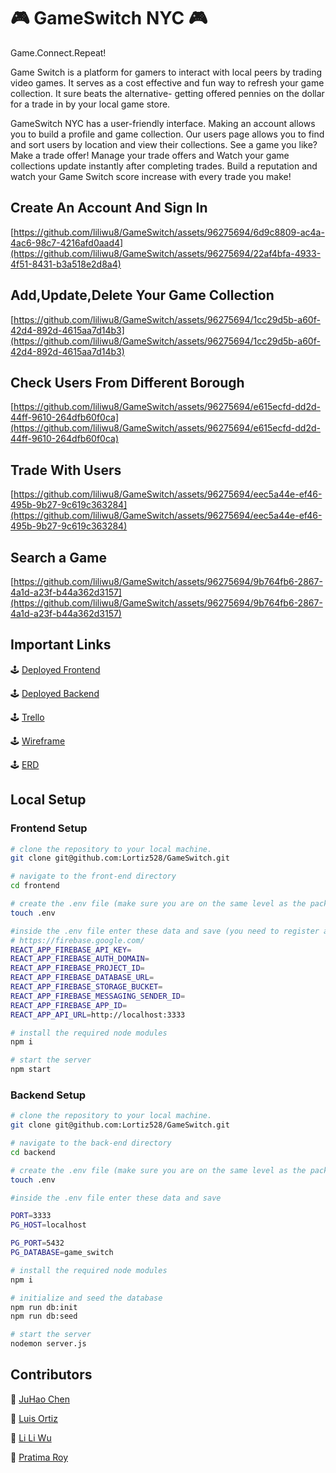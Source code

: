# 🎮 GameSwitch NYC 🎮

Game.Connect.Repeat!


Game Switch is a platform for gamers to interact with local peers by trading video games. It serves as a cost effective and fun way to refresh your game collection. It sure beats the alternative- getting offered pennies on the dollar for a trade in by your local game store.

GameSwitch NYC has a user-friendly interface.  Making an account allows you to build a profile and game collection. Our users page allows you to find and sort users by location and view their collections. See a game you like? Make a trade offer! Manage your trade offers and Watch your game collections update instantly after completing trades. Build a reputation and watch your Game Switch score increase with every trade you make!

## Create An Account And Sign In
[https://github.com/liliwu8/GameSwitch/assets/96275694/6d9c8809-ac4a-4ac6-98c7-4216afd0aad4](https://github.com/liliwu8/GameSwitch/assets/96275694/22af4bfa-4933-4f51-8431-b3a518e2d8a4)


## Add,Update,Delete Your Game Collection
[https://github.com/liliwu8/GameSwitch/assets/96275694/1cc29d5b-a60f-42d4-892d-4615aa7d14b3](https://github.com/liliwu8/GameSwitch/assets/96275694/1cc29d5b-a60f-42d4-892d-4615aa7d14b3)


## Check Users From Different Borough
[https://github.com/liliwu8/GameSwitch/assets/96275694/e615ecfd-dd2d-44ff-9610-264dfb60f0ca](https://github.com/liliwu8/GameSwitch/assets/96275694/e615ecfd-dd2d-44ff-9610-264dfb60f0ca)


 ## Trade With Users
[https://github.com/liliwu8/GameSwitch/assets/96275694/eec5a44e-ef46-495b-9b27-9c619c363284](https://github.com/liliwu8/GameSwitch/assets/96275694/eec5a44e-ef46-495b-9b27-9c619c363284)

## Search a Game 
[https://github.com/liliwu8/GameSwitch/assets/96275694/9b764fb6-2867-4a1d-a23f-b44a362d3157](https://github.com/liliwu8/GameSwitch/assets/96275694/9b764fb6-2867-4a1d-a23f-b44a362d3157)





## Important Links

🕹️ [Deployed Frontend](https://game-switch-ny.netlify.app)

🕹️ [Deployed Backend](https://game-switch-nyc.adaptable.app)

🕹️ [Trello](https://trello.com/b/Zu5DpOyo/capstone-group-1-video-game-exchange)

🕹️ [Wireframe](https://wireframe.cc/8CnMSP)

🕹️ [ERD](https://miro.com/welcomeonboard/elN5aFYxVzhYdVI5VEpPTVVvWjNJMUVkM0N6MGpMaWd3NkJVWGNQMUNBT2NGTVIxcUllYzRaRGJIcUUxT3FPbHwzNDU4NzY0NTE2MDUzODU0MDU1fDI=?share_link_id=45931369474)

## Local Setup

### Frontend Setup

```bash
# clone the repository to your local machine.
git clone git@github.com:Lortiz528/GameSwitch.git

# navigate to the front-end directory
cd frontend

# create the .env file (make sure you are on the same level as the package.json of the frontend-end directory)
touch .env

#inside the .env file enter these data and save (you need to register a firebase account)
# https://firebase.google.com/
REACT_APP_FIREBASE_API_KEY=
REACT_APP_FIREBASE_AUTH_DOMAIN=
REACT_APP_FIREBASE_PROJECT_ID=
REACT_APP_FIREBASE_DATABASE_URL=
REACT_APP_FIREBASE_STORAGE_BUCKET=
REACT_APP_FIREBASE_MESSAGING_SENDER_ID=
REACT_APP_FIREBASE_APP_ID=
REACT_APP_API_URL=http://localhost:3333

# install the required node modules
npm i

# start the server
npm start
```

### Backend Setup

```bash
# clone the repository to your local machine.
git clone git@github.com:Lortiz528/GameSwitch.git

# navigate to the back-end directory
cd backend

# create the .env file (make sure you are on the same level as the package.json of the back-end directory)
touch .env

#inside the .env file enter these data and save

PORT=3333
PG_HOST=localhost

PG_PORT=5432
PG_DATABASE=game_switch

# install the required node modules
npm i

# initialize and seed the database
npm run db:init
npm run db:seed

# start the server
nodemon server.js
```

## Contributors

🎰 [JuHao Chen](https://github.com/JuHaoChen1997)

🎰 [Luis Ortiz](https://github.com/Lortiz528)

🎰 [Li Li Wu](https://github.com/liliwu8)

🎰 [Pratima Roy](https://github.com/PratimaRoy)
